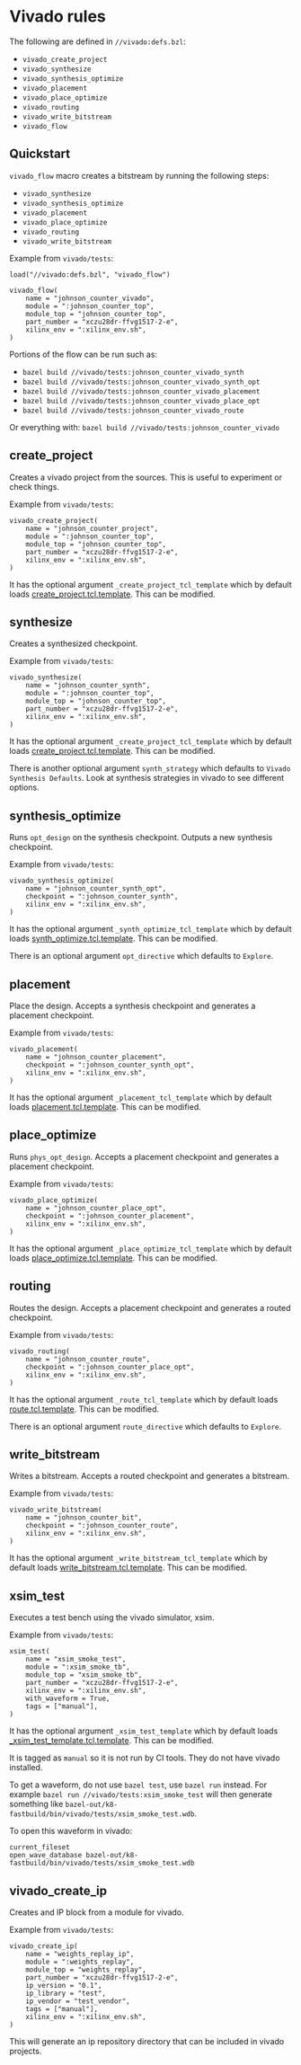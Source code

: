 # Vivado rules

The following are defined in `//vivado:defs.bzl`:

* `vivado_create_project`
* `vivado_synthesize`
* `vivado_synthesis_optimize`
* `vivado_placement`
* `vivado_place_optimize`
* `vivado_routing`
* `vivado_write_bitstream`
* `vivado_flow`

## Quickstart

`vivado_flow` macro creates a bitstream by running the following steps:

* `vivado_synthesize`
* `vivado_synthesis_optimize`
* `vivado_placement`
* `vivado_place_optimize`
* `vivado_routing`
* `vivado_write_bitstream`

Example from `vivado/tests`:
```
load("//vivado:defs.bzl", "vivado_flow")

vivado_flow(
    name = "johnson_counter_vivado",
    module = ":johnson_counter_top",
    module_top = "johnson_counter_top",
    part_number = "xczu28dr-ffvg1517-2-e",
    xilinx_env = ":xilinx_env.sh",
)
```

Portions of the flow can be run such as:
* `bazel build //vivado/tests:johnson_counter_vivado_synth`
* `bazel build //vivado/tests:johnson_counter_vivado_synth_opt`
* `bazel build //vivado/tests:johnson_counter_vivado_placement`
* `bazel build //vivado/tests:johnson_counter_vivado_place_opt`
* `bazel build //vivado/tests:johnson_counter_vivado_route`

Or everything with: `bazel build //vivado/tests:johnson_counter_vivado`

## create_project

Creates a vivado project from the sources. This is useful to experiment or check things.

Example from `vivado/tests`:
```
vivado_create_project(
    name = "johnson_counter_project",
    module = ":johnson_counter_top",
    module_top = "johnson_counter_top",
    part_number = "xczu28dr-ffvg1517-2-e",
    xilinx_env = ":xilinx_env.sh",
)
```

It has the optional argument `_create_project_tcl_template` which by default loads [create_project.tcl.template](create_project.tcl.template). This can be modified.

## synthesize

Creates a synthesized checkpoint.

Example from `vivado/tests`:
```
vivado_synthesize(
    name = "johnson_counter_synth",
    module = ":johnson_counter_top",
    module_top = "johnson_counter_top",
    part_number = "xczu28dr-ffvg1517-2-e",
    xilinx_env = ":xilinx_env.sh",
)
```

It has the optional argument `_create_project_tcl_template` which by default loads [create_project.tcl.template](create_project.tcl.template). This can be modified.

There is another optional argument `synth_strategy` which defaults to `Vivado Synthesis Defaults`. Look at synthesis strategies in vivado to see different options.

## synthesis_optimize

Runs `opt_design` on the synthesis checkpoint. Outputs a new synthesis checkpoint.

Example from `vivado/tests`:
```
vivado_synthesis_optimize(
    name = "johnson_counter_synth_opt",
    checkpoint = ":johnson_counter_synth",
    xilinx_env = ":xilinx_env.sh",
)
```

It has the optional argument `_synth_optimize_tcl_template` which by default loads [synth_optimize.tcl.template](synth_optimize.tcl.template). This can be modified.

There is an optional argument `opt_directive` which defaults to `Explore`.

## placement

Place the design. Accepts a synthesis checkpoint and generates a placement checkpoint.

Example from `vivado/tests`:
```
vivado_placement(
    name = "johnson_counter_placement",
    checkpoint = ":johnson_counter_synth_opt",
    xilinx_env = ":xilinx_env.sh",
)
```

It has the optional argument `_placement_tcl_template` which by default loads [placement.tcl.template](placement.tcl.template). This can be modified.

## place_optimize

Runs `phys_opt_design`. Accepts a placement checkpoint and generates a placement checkpoint.

Example from `vivado/tests`:
```
vivado_place_optimize(
    name = "johnson_counter_place_opt",
    checkpoint = ":johnson_counter_placement",
    xilinx_env = ":xilinx_env.sh",
)
```

It has the optional argument `_place_optimize_tcl_template` which by default loads [place_optimize.tcl.template](place_optimize.tcl.template). This can be modified.

## routing

Routes the design. Accepts a placement checkpoint and generates a routed checkpoint.

Example from `vivado/tests`:
```
vivado_routing(
    name = "johnson_counter_route",
    checkpoint = ":johnson_counter_place_opt",
    xilinx_env = ":xilinx_env.sh",
)
```

It has the optional argument `_route_tcl_template` which by default loads [route.tcl.template](route.tcl.template). This can be modified.

There is an optional argument `route_directive` which defaults to `Explore`.

## write_bitstream

Writes a bitstream. Accepts a routed checkpoint and generates a bitstream.

Example from `vivado/tests`:
```
vivado_write_bitstream(
    name = "johnson_counter_bit",
    checkpoint = ":johnson_counter_route",
    xilinx_env = ":xilinx_env.sh",
)
```

It has the optional argument `_write_bitstream_tcl_template` which by default loads [write_bitstream.tcl.template](write_bitstream.tcl.template). This can be modified.

## xsim_test

Executes a test bench using the vivado simulator, xsim.

Example from `vivado/tests`:
```
xsim_test(
    name = "xsim_smoke_test",
    module = ":xsim_smoke_tb",
    module_top = "xsim_smoke_tb",
    part_number = "xczu28dr-ffvg1517-2-e",
    xilinx_env = ":xilinx_env.sh",
    with_waveform = True,
    tags = ["manual"],
)
```

It has the optional argument `_xsim_test_template` which by default loads [_xsim_test_template.tcl.template](_xsim_test_template.tcl.template). This can be modified.

It is tagged as `manual` so it is not run by CI tools. They do not have vivado installed.

To get a waveform, do not use `bazel test`, use `bazel run` instead. For example
`bazel run //vivado/tests:xsim_smoke_test` will then generate something like `bazel-out/k8-fastbuild/bin/vivado/tests/xsim_smoke_test.wdb`.

To open this waveform in vivado:

```
current_fileset
open_wave_database bazel-out/k8-fastbuild/bin/vivado/tests/xsim_smoke_test.wdb
```

## vivado_create_ip

Creates and IP block from a module for vivado.

Example from `vivado/tests`:
```
vivado_create_ip(
    name = "weights_replay_ip",
    module = ":weights_replay",
    module_top = "weights_replay",
    part_number = "xczu28dr-ffvg1517-2-e",
    ip_version = "0.1",
    ip_library = "test",
    ip_vendor = "test_vendor",
    tags = ["manual"],
    xilinx_env = ":xilinx_env.sh",
)
```

This will generate an ip repository directory that can be included in vivado projects.
